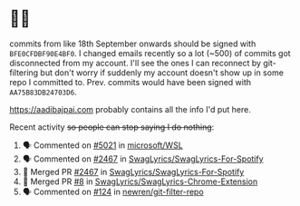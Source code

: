 # 👋🏻
<!--
**aadibajpai/aadibajpai** is a ✨ _special_ ✨ repository because its `README.md` (this file) appears on your GitHub profile.
-->
commits from like 18th September onwards should be signed with `BFE0CFDBF90E4BF0`. I changed emails recently so a lot (~500) of commits got disconnected from my account. I'll see the ones I can reconnect by git-filtering but don't worry if suddenly my account doesn't show up in some repo I committed to. Prev. commits would have been signed with `AA75B83DB24703D6`.

https://aadibajpai.com probably contains all the info I'd put here.

Recent activity ~~so people can stop saying I do nothing~~:
<!--START_SECTION:activity-->
1. 🗣 Commented on [#5021](https://github.com//microsoft/WSL/issues/5021) in [microsoft/WSL](https://github.com//microsoft/WSL)
2. 🗣 Commented on [#2467](https://github.com//SwagLyrics/SwagLyrics-For-Spotify/issues/2467) in [SwagLyrics/SwagLyrics-For-Spotify](https://github.com//SwagLyrics/SwagLyrics-For-Spotify)
3. 🎉 Merged PR [#2467](https://github.com//SwagLyrics/SwagLyrics-For-Spotify/pull/2467) in [SwagLyrics/SwagLyrics-For-Spotify](https://github.com//SwagLyrics/SwagLyrics-For-Spotify)
4. 🎉 Merged PR [#8](https://github.com//SwagLyrics/SwagLyrics-Chrome-Extension/pull/8) in [SwagLyrics/SwagLyrics-Chrome-Extension](https://github.com//SwagLyrics/SwagLyrics-Chrome-Extension)
5. 🗣 Commented on [#124](https://github.com//newren/git-filter-repo/issues/124) in [newren/git-filter-repo](https://github.com//newren/git-filter-repo)
<!--END_SECTION:activity-->
